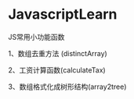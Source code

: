 # JavascriptLearn
JS常用小功能函数

1、数组去重方法 (distinctArray)

2、工资计算函数(calculateTax)

3、数组格式化成树形结构(array2tree)

